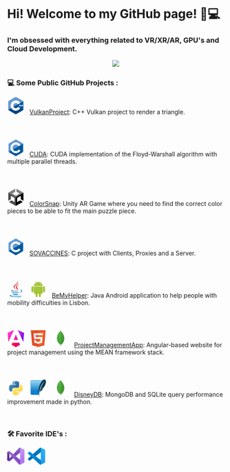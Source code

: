 # Hi! Welcome to my GitHub page! 🥽💻

### I'm obsessed with everything related to VR/XR/AR, GPU's and Cloud Development.


<div id="header" align="center">
  <img src="https://encrypted-tbn1.gstatic.com/images?q=tbn:ANd9GcRXkwBICtyWM0PadwmPFoSCJzBqSTdYClb_keasg_1IecIf2eTR" width="350";/>
</div>


### 💻 Some Public GitHub Projects :

<div style="margin-bottom: 55px;">
  <span style="display: inline-block;">
    <img src="https://github.com/devicons/devicon/blob/master/icons/cplusplus/cplusplus-original.svg" title="cpp" alt="cpp" width="40" height="40"/> &nbsp; 
  <a href="https://github.com/ricasbp/Vulkan-Project"> VulkanProject </a>
</span>: C++ Vulkan project to render a triangle.
</div>

<div style="margin-bottom: 55px;">
  <span style="display: inline-block;">
    <img src="https://github.com/devicons/devicon/blob/master/icons/c/c-original.svg" title="cpp" alt="cpp" width="40" height="40"/> &nbsp; 
  <a href="https://github.com/ricasbp/CudaProject"> CUDA </a>
</span>: CUDA implementation of the Floyd-Warshall algorithm with multiple parallel threads.
</div>



<div style="margin-bottom: 55px;">
  <span style="display: inline-block;">
     <img src="https://github.com/devicons/devicon/blob/master/icons/unity/unity-original.svg" title="unity" alt="unity" width="40" height="40"/> &nbsp; 
      <a href="https://github.com/ricasbp/ColorSnap"> ColorSnap </a>
</span>: Unity AR Game where you need to find the correct color pieces to be able to fit the main puzzle piece.
</div>

<div style="margin-bottom: 55px;">
  <span style="display: inline-block;">
    <img src="https://github.com/devicons/devicon/blob/master/icons/c/c-original.svg" title="c" alt="c" width="40" height="40"/> &nbsp;
    <a href="https://github.com/ricasbp/SOVACCINES">SOVACCINES</a>
  </span>: C project with Clients, Proxies and a Server. 
</div>

<div style="margin-bottom: 55px;">
  <span style="display: inline-block;">
     <img src="https://github.com/devicons/devicon/blob/master/icons/java/java-original.svg" title="java" alt="java" width="40" height="40"/> &nbsp; 
    <img src="https://github.com/devicons/devicon/blob/master/icons/android/android-original.svg" title="java" alt="java" width="40" height="40"/> &nbsp; 
  <a href="https://github.com/ricasbp/BeMyHelper"> BeMyHelper </a>
</span>: Java Android application to help people with mobility difficulties in Lisbon.
</div>

<div style="margin-bottom: 55px;">
  <span style="display: inline-block;">
    <img src="https://github.com/devicons/devicon/blob/master/icons/angular/angular-original.svg" title="angular" alt="angular" width="40" height="40"/> &nbsp; 
    <img src="https://github.com/devicons/devicon/blob/master/icons/html5/html5-original.svg" title="html" alt="html" width="40" height="40"/> &nbsp; 
    <img src="https://github.com/devicons/devicon/blob/master/icons/mongodb/mongodb-original.svg" title="noSQL" alt="noSQL" width="40" height="40"/> &nbsp; 
    <a href="https://github.com/ricasbp/ProjectManagementApp"> ProjectManagementApp </a>
  </span>: Angular-based website for project management using the MEAN framework stack.
</div>

<div style="margin-bottom: 55px;">
  <span style="display: inline-block;">
    <img src="https://github.com/devicons/devicon/blob/master/icons/python/python-original.svg" title="python" alt="python" width="40" height="40"/> &nbsp; 
    <img src="https://github.com/devicons/devicon/blob/master/icons/sqlite/sqlite-original.svg" title="sql" alt="sql" width="40" height="40"/> &nbsp;    
    <img src="https://github.com/devicons/devicon/blob/master/icons/mongodb/mongodb-original.svg" title="noSQL" alt="noSQL" width="40" height="40"/> &nbsp; 
    <a href="https://github.com/ricasbp/DisneyMoviesDB"> DisneyDB </a>
  </span>: MongoDB and SQLite query performance improvement made in python.
</div>





### :hammer_and_wrench: Favorite IDE's :

<div>
  <img src="https://github.com/devicons/devicon/blob/master/icons/visualstudio/visualstudio-original.svg" title="visualStudio" alt="Java" width="40" height="40"/>&nbsp;
  <img src="https://github.com/devicons/devicon/blob/master/icons/vscode/vscode-original.svg" title="vscode" alt="Python" width="40" height="40"/>&nbsp;
</div>
